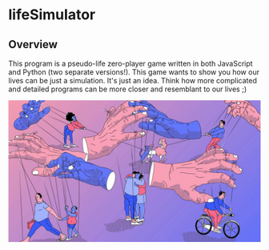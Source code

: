 # lifeSimulator
## Overview
This program is a pseudo-life zero-player game written in both JavaScript and Python (two separate versions!).
This game wants to show you how our lives can be just a simulation.
It's just an idea. Think how more complicated and detailed programs can be more closer and resemblant to our lives ;)

![Master of puppets, I'm pulling your striiings!](https://raw.githubusercontent.com/liAmirali/lifeSimulator/master/masterofpuppets.jpg)

